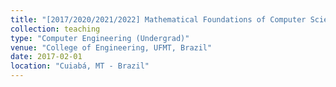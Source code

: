 ```yaml
---
title: "[2017/2020/2021/2022] Mathematical Foundations of Computer Science"
collection: teaching
type: "Computer Engineering (Undergrad)"
venue: "College of Engineering, UFMT, Brazil"
date: 2017-02-01
location: "Cuiabá, MT - Brazil"
---
```

